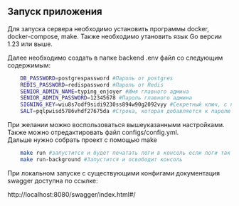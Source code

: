 ## Запуск приложения

Для запуска сервера необходимо установить программы docker, docker-compose, make. Также необходимо утановить язык Go версии 1.23 или выше.

Далее необходимо создать в папке backend .env файл со следующим содержимым:

```bash
    DB_PASSWORD=postgrespassword #Пароль от postgres
    REDIS_PASSWORD=redispassword #Пароль от Redis
    SENIOR_ADMIN_NAME=typing_enjoyer #Имя главного админа
    SENIOR_ADMIN_PASSWORD=12345678 #Пароль главного админа
    SIGNING_KEY=wiu8s7odf9sidi9230ss894w90g2092vyy #Секретный ключ, с помощью которого шифруются и валидируются токены
    SALT=pqlpwisd5786vhdf27675da #Строка, которая добавляется к паролю перед хешированием и улучшает его качество
```
При желании можно воспользоваться вышеуказанными настройками.\
Также можно отредактировать файл configs/config.yml.\
Дальше нужно собрать проект с помощью make

```bash
    make run #запустится и будет печатать логи в консоль если логи так настроены 
    make run-background #Запустится и освободит консоль
```

При локальном запуске с существующими конфигами документация swagger доступна по ссылке:

http://localhost:8080/swagger/index.html#/